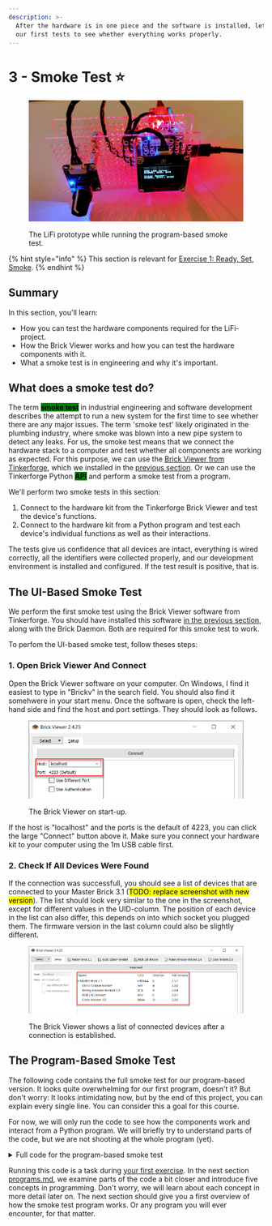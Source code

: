 ```yaml
---
description: >-
  After the hardware is in one piece and the software is installed, let's run
  our first tests to see whether everything works properly.
---
```


# 3 - Smoke Test ⭐

<figure><img src="../.gitbook/assets/lifi_smoke_test.jpg" alt=""><figcaption><p>The LiFi prototype while running the program-based smoke test.</p></figcaption></figure>

{% hint style="info" %}
This section is relevant for [Exercise 1: Ready, Set, Smoke](https://github.com/winf-hsos/lifi-exercises/raw/main/exercises/01\_exercise\_ready\_set\_smoke.pdf).
{% endhint %}

## Summary

In this section, you'll learn:

* How you can test the hardware components required for the LiFi-project.
* How the Brick Viewer works and how you can test the hardware components with it.
* What a smoke test is in engineering and why it's important.

## What does a smoke test do?

The term <mark style="background-color:green;">**smoke test**</mark> in industrial engineering and software development describes the attempt to run a new system for the first time to see whether there are any major issues. The term 'smoke test' likely originated in the plumbing industry, where smoke was blown into a new pipe system to detect any leaks. For us, the smoke test means that we connect the hardware stack to a computer and test whether all components are working as expected. For this purpose, we can use the [Brick Viewer from Tinkerforge](https://www.tinkerforge.com/en/doc/Software/Brickv.html), which we installed in the [previous section](development-environment.md). Or we can use the Tinkerforge Python <mark style="background-color:green;">**API**</mark> and perform a smoke test from a program.

We'll perform two smoke tests in this section:

1. Connect to the hardware kit from the Tinkerforge Brick Viewer and test the device's functions.
2. Connect to the hardware kit from a Python program and test each device's individual functions as well as their interactions.

The tests give us confidence that all devices are intact, everything is wired correctly, all the identifiers were collected properly, and our development environment is installed and configured. If the test result is positive, that is.

## The UI-Based Smoke Test

We perform the first smoke test using the Brick Viewer software from Tinkerforge. You should have installed this software [in the previous section](development-environment.md#brick-viewer-and-brick-daemon), along with the Brick Daemon. Both are required for this smoke test to work.

To perfom the UI-based smoke test, follow theses steps:

### 1. Open Brick Viewer And Connect

Open the Brick Viewer software on your computer. On Windows, I find it easiest to type in "Brickv" in the search field. You should also find it somehwere in your start menu. Once the software is open, check the left-hand side and find the host and port settings. They should look as follows.

<figure><img src="../.gitbook/assets/image (53).png" alt=""><figcaption><p>The Brick Viewer on start-up.</p></figcaption></figure>

If the host is "localhost" and the ports is the default of 4223, you can click the large "Connect" button above it. Make sure you connect your hardware kit to your computer using the 1m USB cable first.

### 2. Check If All Devices Were Found

If the connection was successfull, you should see a list of devices that are connected to your Master Brick 3.1 (<mark style="background-color:yellow;">TODO: replace screenshot with new version</mark>). The list should look very similar to the one in the screenshot, except for different values in the UID-column. The position of each device in the list can also differ, this depends on into which socket you plugged them. The firmware version in the last column could also be slightly different.

<figure><img src="../.gitbook/assets/image (2).png" alt=""><figcaption><p>The Brick Viewer shows a list of connected devices after a connection is established.</p></figcaption></figure>

## The Program-Based Smoke Test

The following code contains the full smoke test for our program-based version. It looks quite overwhelming for our first program, doesn't it? But don't worry: It looks intimidating now, but by the end of this project, you can explain every single line. You can consider this a goal for this course.&#x20;

For now, we will only run the code to see how the components work and interact from a Python program. We will briefly try to understand parts of the code, but we are not shooting at the whole program (yet).

<details>

<summary>Full code for the program-based smoke test</summary>

{% code title="smoke_test.py" lineNumbers="true" %}
```python
import constants
import sys
from time import time, sleep

from colorama import just_fix_windows_console
from colorama import Fore, Back, Style
just_fix_windows_console()

from tinkerforge.ip_connection import IPConnection
from tinkerforge.brick_master import BrickMaster
from tinkerforge.bricklet_rgb_led import BrickletRGBLED
from tinkerforge.bricklet_rotary_encoder_v2 import BrickletRotaryEncoderV2
from tinkerforge.bricklet_color_v2 import BrickletColorV2
from tinkerforge.bricklet_oled_128x64 import BrickletOLED128x64

ipcon = IPConnection() # Create IP connection
ipcon.connect(constants.HOST, constants.PORT) # Connect to brickd

# Create device instances
led = BrickletRGBLED(constants.UID_RGB_LED, ipcon)
rotary = BrickletRotaryEncoderV2(constants.UID_ROTARY_ENCODER, ipcon)
oled = BrickletOLED128x64(constants.UID_OLED_DISPLAY, ipcon)
color = BrickletColorV2(constants.UID_COLOR_SENSOR, ipcon)

def update_oled_with_rgb_color(r, g, b):
    # Write current RGB LED's color to the OLED display
    oled.write_line(0, 0, "RGD LED Color:".ljust(26))
    oled.write_line(1, 0, f"R = {r}, G = {g}, B = {b}".ljust(26))

def update_oled_with_color_measurement(measured_r, measured_g, measured_b):
    oled.write_line(3, 0, "Color Sensor:".ljust(26))
    max_color_intensity = 65535
    oled.write_line(4, 0, f"R = {measured_r / max_color_intensity * 255:.0f}, G = {measured_g / max_color_intensity * 255:.0f}, B = {measured_b / max_color_intensity * 255:.0f}".ljust(26))

# Get the current color value of the RGB LED Bricklet
current_rgb_colors = led.get_rgb_value()
update_oled_with_rgb_color(current_rgb_colors.r, current_rgb_colors.g, current_rgb_colors.b)

# Get and reset the current count for the Rotary Encoder Bricklet
rotary.reset()
current_rotary_count = rotary.get_count(reset=False)

# Remember which color is currently controlled by the Rotary Encoder Bricklet (0 = "red", 1 = "green", 2 = "blue")
current_controlled_rgb_color_index = 0

# Set a callback function for the Rotary Encoder Bricklet
def rotary_changed_callback(count):
    if count == 0:
        return
    
    # Get the current color from the RGB LED
    current_rgb = led.get_rgb_value()
    current_rgb_list = [current_rgb.r, current_rgb.g, current_rgb.b]

    # Calculate the new RGB color from the Rotary Encoder's count
    global current_controlled_rgb_color_index
    current_rgb_list[current_controlled_rgb_color_index] += count

    if current_rgb_list[current_controlled_rgb_color_index]  > 255:
        current_rgb_list[current_controlled_rgb_color_index] = 255
    elif current_rgb_list[current_controlled_rgb_color_index] < 0:
        current_rgb_list[current_controlled_rgb_color_index] = 0

    led.set_rgb_value(current_rgb_list[0], current_rgb_list[1], current_rgb_list[2])
    update_oled_with_rgb_color(current_rgb_list[0], current_rgb_list[1], current_rgb_list[2])

    rotary.get_count(True)

def rotary_pressed():
    global current_controlled_rgb_color_index
    time_pressed = time()
    
    while rotary.is_pressed():
        sleep(0.01)
    
        duration_pressed = time() - time_pressed
        if duration_pressed >= 2:
            led.set_rgb_value(0, 0, 0)
            update_oled_with_rgb_color(0, 0, 0)
            return

    current_controlled_rgb_color_index += 1
    if current_controlled_rgb_color_index > 2:
        current_controlled_rgb_color_index = 0

def rotary_released():
    pass   

rotary.register_callback(BrickletRotaryEncoderV2.CALLBACK_COUNT, rotary_changed_callback)
rotary.set_count_callback_configuration(10, True, "x", 0, 0)

rotary.register_callback(BrickletRotaryEncoderV2.CALLBACK_PRESSED, rotary_pressed)
rotary.register_callback(BrickletRotaryEncoderV2.CALLBACK_RELEASED, rotary_released)

# Set up callback functions for the Color Bricklet
def color_changed(r, g, b, c):
    update_oled_with_color_measurement(r, g, b)

# Turn the status LED off to avoid inteference
color.set_status_led_config(0)

color.register_callback(BrickletColorV2.CALLBACK_COLOR, color_changed)
color.set_color_callback_configuration(20, False)

input("Please hit enter to exit")

# Disconnect from Brick Daemon
ipcon.disconnect()
```
{% endcode %}

</details>

Running this code is a task during [your first exercise](https://github.com/winf-hsos/lifi-exercises/raw/main/exercises/01\_exercise\_ready\_set\_smoke.pdf). In the next section [programs.md](programs.md "mention"), we examine parts of the code a bit closer and introduce five concepts in programming. Don't worry, we will learn about each concept in more detail later on. The next section should give you a first overview of how the smoke test program works. Or any program you will ever encounter, for that matter.

##
